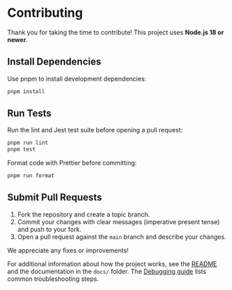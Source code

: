 # Contributing

Thank you for taking the time to contribute! This project uses **Node.js 18 or newer**.

## Install Dependencies

Use pnpm to install development dependencies:

```bash
pnpm install
```

## Run Tests

Run the lint and Jest test suite before opening a pull request:

```bash
pnpm run lint
pnpm test
```

Format code with Prettier before committing:

```bash
pnpm run format
```

## Submit Pull Requests

1. Fork the repository and create a topic branch.
2. Commit your changes with clear messages (imperative present tense) and push to your fork.
3. Open a pull request against the `main` branch and describe your changes.

We appreciate any fixes or improvements!

For additional information about how the project works, see the [README](README.md) and the documentation in the `docs/` folder. The [Debugging guide](docs/Debugging.md) lists common troubleshooting steps.
